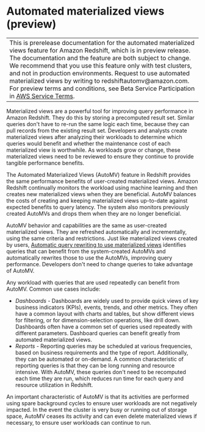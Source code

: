 # Automated materialized views \(preview\)<a name="materialized-view-auto-mv"></a>


|  | 
| --- |
| This is prerelease documentation for the automated materialized views feature for Amazon Redshift, which is in preview release\. The documentation and the feature are both subject to change\. We recommend that you use this feature only with test clusters, and not in production environments\. Request to use automated materialized views by writing to redshiftautomv@amazon\.com\. For preview terms and conditions, see Beta Service Participation in [AWS Service Terms](https://aws.amazon.com/service-terms/)\.   | 

Materialized views are a powerful tool for improving query performance in Amazon Redshift\. They do this by storing a precomputed result set\. Similar queries don't have to re\-run the same logic each time, because they can pull records from the existing result set\. Developers and analysts create materialized views after analyzing their workloads to determine which queries would benefit and whether the maintenance cost of each materialized view is worthwhile\. As workloads grow or change, these materialized views need to be reviewed to ensure they continue to provide tangible performance benefits\. 

The Automated Materialized Views \(AutoMV\) feature in Redshift provides the same performance benefits of user\-created materialized views\. Amazon Redshift continually monitors the workload using machine learning and then creates new materialized views when they are beneficial\. AutoMV balances the costs of creating and keeping materialized views up\-to\-date against expected benefits to query latency\. The system also monitors previously created AutoMVs and drops them when they are no longer beneficial\. 

AutoMV behavior and capabilities are the same as user\-created materialized views\. They are refreshed automatically and incrementally, using the same criteria and restrictions\. Just like materialized views created by users, [Automatic query rewriting to use materialized views](materialized-view-auto-rewrite.md) identifies queries that can benefit from the system\-created AutoMVs and automatically rewrites those to use the AutoMVs, improving query performance\. Developers don't need to change queries to take advantage of AutoMV\.

Any workload with queries that are used repeatedly can benefit from AutoMV\. Common use cases include:
+ *Dashboards* \- Dashboards are widely used to provide quick views of key business indicators \(KPIs\), events, trends, and other metrics\. They often have a common layout with charts and tables, but show different views for filtering, or for dimension\-selection operations, like drill down\. Dashboards often have a common set of queries used repeatedly with different parameters\. Dashboard queries can benefit greatly from automated materialized views\.
+  *Reports* \- Reporting queries may be scheduled at various frequencies, based on business requirements and the type of report\. Additionally, they can be automated or on\-demand\. A common characteristic of reporting queries is that they can be long running and resource intensive\. With AutoMV, these queries don't need to be recomputed each time they are run, which reduces run time for each query and resource utilization in Redshift\. 

 An important characteristic of AutoMV is that its activities are performed using spare background cycles to ensure user workloads are not negatively impacted\. In the event the cluster is very busy or running out of storage space, AutoMV ceases its activity and can even delete materialized views if necessary, to ensure user workloads can continue to run\. 